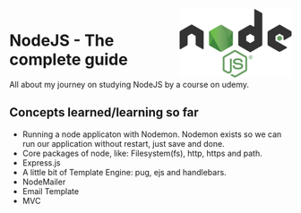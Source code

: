 <img src="nodejs.png" width="200" align="right">

# NodeJS - The complete guide

All about my journey on studying NodeJS by a course on udemy.

## Concepts learned/learning so far

- Running a node applicaton with Nodemon. Nodemon exists so we can run our application without restart, just save and done.
- Core packages of node, like: Filesystem(fs), http, https and path.
- Express.js
- A little bit of Template Engine: pug, ejs and handlebars.
- NodeMailer
- Email Template
- MVC
